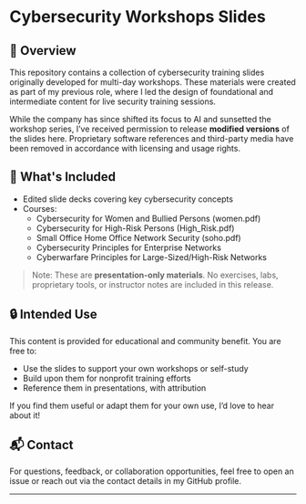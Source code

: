 # Cybersecurity Workshops Slides 

## 📌 Overview

This repository contains a collection of cybersecurity training slides originally developed for multi-day workshops. These materials were created as part of my previous role, where I led the design of foundational and intermediate content for live security training sessions.

While the company has since shifted its focus to AI and sunsetted the workshop series, I’ve received permission to release **modified versions** of the slides here. Proprietary software references and third-party media have been removed in accordance with licensing and usage rights.

## 📂 What's Included

- Edited slide decks covering key cybersecurity concepts
- Courses:
  - Cybersecurity for Women and Bullied Persons (women.pdf)
  - Cybersecurity for High-Risk Persons (High_Risk.pdf)
  - Small Office Home Office Network Security (soho.pdf)
  - Cybersecurity Principles for Enterprise Networks
  - Cyberwarfare Principles for Large-Sized/High-Risk Networks

> Note: These are **presentation-only materials**. No exercises, labs, proprietary tools, or instructor notes are included in this release.

## 🔒 Intended Use

This content is provided for educational and community benefit. You are free to:
- Use the slides to support your own workshops or self-study
- Build upon them for nonprofit training efforts
- Reference them in presentations, with attribution

If you find them useful or adapt them for your own use, I’d love to hear about it!

## 📬 Contact

For questions, feedback, or collaboration opportunities, feel free to open an issue or reach out via the contact details in my GitHub profile.

---

